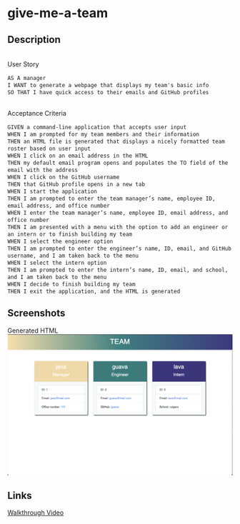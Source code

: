 # give-me-a-team

## Description

\
User Story
```
AS A manager
I WANT to generate a webpage that displays my team's basic info
SO THAT I have quick access to their emails and GitHub profiles
```

\
Acceptance Criteria
```
GIVEN a command-line application that accepts user input
WHEN I am prompted for my team members and their information
THEN an HTML file is generated that displays a nicely formatted team roster based on user input
WHEN I click on an email address in the HTML
THEN my default email program opens and populates the TO field of the email with the address
WHEN I click on the GitHub username
THEN that GitHub profile opens in a new tab
WHEN I start the application
THEN I am prompted to enter the team manager’s name, employee ID, email address, and office number
WHEN I enter the team manager’s name, employee ID, email address, and office number
THEN I am presented with a menu with the option to add an engineer or an intern or to finish building my team
WHEN I select the engineer option
THEN I am prompted to enter the engineer’s name, ID, email, and GitHub username, and I am taken back to the menu
WHEN I select the intern option
THEN I am prompted to enter the intern’s name, ID, email, and school, and I am taken back to the menu
WHEN I decide to finish building my team
THEN I exit the application, and the HTML is generated
```

## Screenshots
Generated HTML
![](./assets/img/generated-HTML.png)

## Links
<a href="https://drive.google.com/file/d/1Rr6E9OLdn5acWsU95ZSRHhIaXLw72JfK/view" target="_blank">Walkthrough Video</a>